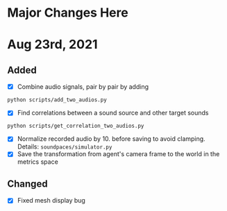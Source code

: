 # Major Changes Here

# Aug 23rd, 2021

## Added

- [x] Combine audio signals, pair by pair by adding

```
python scripts/add_two_audios.py
```

- [x] Find correlations between a sound source and other target sounds

```
python scripts/get_correlation_two_audios.py
```

- [x] Normalize recorded audio by 10. before saving to avoid clamping. Details: `soundpaces/simulator.py`
- [x] Save the transformation from agent's camera frame to the world in the metrics space

## Changed

- [x] Fixed mesh display bug

